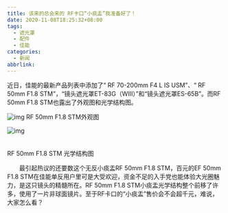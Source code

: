```yaml
---
title: 该来的总会来的 RF卡口“小痰盂”我准备好了！
date: 2020-11-08T18:25:32+08:00
tags:
  - 遮光罩
  - 配件
  - 佳能
categories:
  - 新闻
abbrlink:
---
```


近日，佳能的最新产品列表中添加了“ RF 70-200mm F4 L IS USM”、“ RF 50mm F1.8 STM”，“镜头遮光罩ET-83G（WIII）”和“镜头遮光罩ES-65B”。而RF 50mm F1.8 STM也露出了外观图和光学结构图。

![img](https://cdn.jsdelivr.net/gh/yakeing/Documentation@main/Hexo/images/6fa4-kcieyvz4156258.jpg)
RF 50mm F1.8 STM外观图

![img](https://cdn.jsdelivr.net/gh/yakeing/Documentation@main/Hexo/images/bfa6-kcieyvz4156262.jpg)

　　<br>RF 50mm F1.8 STM 光学结构图

　　最引起热议的还要数这个无反小痰盂RF 50mm F1.8 STM，百元的EF 50mm F1.8 STM在佳能单反用户里可是大受欢迎，资金不足的入手党也能体验大光圈魅力，是这只镜头的精髓所在。RF 50mm F1.8 STM小痰盂光学结构整个前移了许多，使用了一片非球面镜片。至于RF卡口的“小痰盂”售价会不会超千元，难说，大家怎么看？